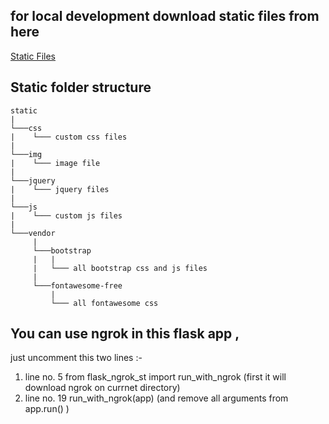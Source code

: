 ## for local development download static files from here

[Static Files](https://drive.google.com/file/d/1aLLtI4DPhIZCpg6zLEXiUK5Trs8IH5Hy/view?usp=sharing)

## Static folder structure

```
static
|
└───css
|    └─── custom css files
|
└───img
|    └─── image file
|
└───jquery
|    └─── jquery files
|
└───js
|    └─── custom js files
|
└───vendor
     |
     └───bootstrap
     |   |
     |   └─── all bootstrap css and js files
     |
     └───fontawesome-free
         |
         └─── all fontawesome css
```

## You can use ngrok in this flask app ,

just uncomment this two lines :- 

1. line no. 5 from flask_ngrok_st import run_with_ngrok (first it will download ngrok on currnet directory)
2. line no. 19 run_with_ngrok(app) (and remove all arguments from app.run() )